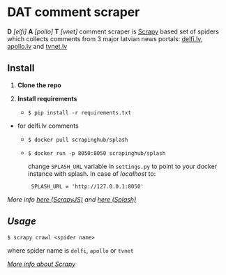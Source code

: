 # **DAT comment scraper**

**D** *[elfi]* **A** *[pollo]* **T** *[vnet]* comment scraper is [Scrapy](http://scrapy.org/) based set of spiders
which collects comments from 3 major latvian news portals: [delfi.lv](http://www.delfi.lv/),
[apollo.lv](http://apollo.tvnet.lv/) and [tvnet.lv](http://www.tvnet.lv/)

## **Install**

1. **Clone the repo**
2. **Install requirements**

   + `$ pip install -r requirements.txt`

  + for delfi.lv comments
     + `$ docker pull scrapinghub/splash`
     + `$ docker run -p 8050:8050 scrapinghub/splash`

          change `SPLASH_URL` variable in `settings.py` to point to your docker instance with splash. In case of _localhost_ to:

            SPLASH_URL = 'http://127.0.0.1:8050'



  _More info
    [here (ScrapyJS)](https://github.com/scrapinghub/scrapy-splash) and
    [here (Splash)](http://splash.readthedocs.org/en/latest/install.html)_

## *Usage*

`$ scrapy crawl <spider name>`

where spider name is  `delfi`, `apollo` or `tvnet`


_[More info about Scrapy](http://doc.scrapy.org/en/latest/)_